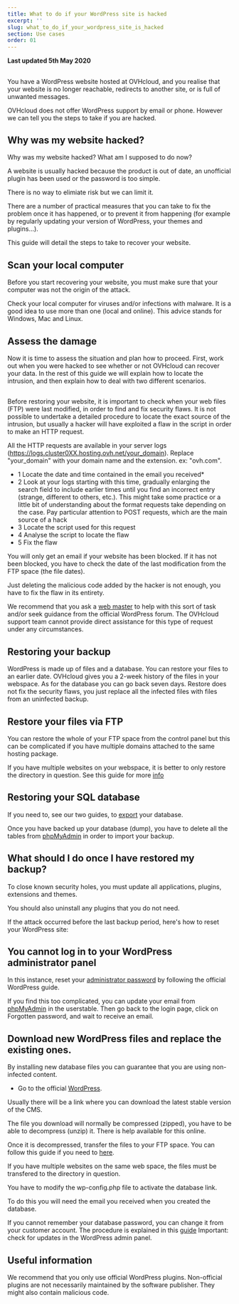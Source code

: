 ```yaml
---
title: What to do if your WordPress site is hacked
excerpt: ''
slug: what_to_do_if_your_wordpress_site_is_hacked
section: Use cases
order: 01
---
```


**Last updated 5th May 2020**

## 
You have a WordPress website hosted at OVHcloud, and you realise that your website is no longer reachable, redirects to another site, or is full of unwanted messages. 

OVHcloud does not offer WordPress support by email or phone. However we can tell you the steps to take if you are hacked.


## Why was my website hacked?
Why was my website hacked? What am I supposed to do now?

A website is usually hacked because the product is out of date, an unofficial plugin has been used or the password is too simple. 

There is no way to elimiate risk but we can limit it.  

There are a number of practical measures that you can take to fix the problem once it has happened, or to prevent it from happening (for example by regularly updating your version of WordPress, your themes and plugins...).

This guide will detail the steps to take to recover your website.


## Scan your local computer
Before you start recovering your website, you must make sure that your computer was not the origin of the attack. 

Check your local computer for viruses and/or infections with malware. It is a good idea to use more than one (local and online). This advice stands for Windows, Mac and Linux.


## Assess the damage
Now it is time to assess the situation and plan how to proceed.
First, work out when you were hacked to see whether or not OVHcloud can recover your data. 
In the rest of this guide we will explain how to locate the intrusion, and then explain how to deal with two different scenarios.


## 
Before restoring your website, it is important to check when your web files (FTP) were last modified, in order to find and fix security flaws.
It is not possible to undertake a detailed procedure to locate the exact source of the intrusion, but usually a hacker will have exploited a flaw in the script in order to make an HTTP request. 

All the HTTP requests are available in your server logs (https://logs.cluster0XX.hosting.ovh.net/your_domain).
Replace "your_domain" with your domain name and the extension. ex: "ovh.com".

- 1 Locate the date and time contained in the email you received*
- 2 Look at your logs starting with this time, gradually enlarging the search field to include earlier times until you find an incorrect entry (strange, different to others, etc.). This might take some practice or a little bit of understanding about the format requests take depending on the case. Pay particular attention to POST requests, which are the main source of a hack
- 3 Locate the script used for this request
- 4 Analyse the script to locate the flaw
- 5 Fix the flaw


You will only get an email if your website has been blocked. If it has not been blocked, you have to check the date of the last modification from the FTP space (the file dates).

Just deleting the malicious code added by the hacker is not enough, you have to fix the flaw in its entirety.

We recommend that you ask a [web master](https://partners.ovh.com) to help with this sort of task and/or seek guidance from the official WordPress forum.
The OVHcloud support team cannot provide direct assistance for this type of request under any circumstances.


## Restoring your backup
WordPress is made up of files and a database. You can restore your files to an earlier date. OVHcloud gives you a 2-week history of the files in your webspace. As for the database you can go back seven days.
Restore does not fix the security flaws, you just replace all the infected files with files from an uninfected backup.


## Restore your files via FTP
You can restore the whole of your FTP space from the control panel but this can be complicated if you have multiple domains attached to the same hosting package. 

If you have multiple websites on your webspace, it is better to only restore the directory in question. See this guide for more [info](../restoring-ftp-filezilla-control-panel/)


## Restoring your SQL database
If you need to, see our two guides, to [export](../web_hosting_database_export_guide/) your database.

Once you have backed up your database (dump), you have to delete all the tables from [phpMyAdmin](https://docs.ovh.com/au/en/hosting/connecting-to-database-on-database-server/) in order to import your backup.


## What should I do once I have restored my backup?
To close known security holes, you must update all applications, plugins, extensions and themes. 

You should also uninstall any plugins that you do not need.

If the attack occurred before the last backup period, here's how to reset your WordPress site:

## You cannot log in to your WordPress administrator panel
In this instance, reset your [administrator password](https://codex.wordpress.org/) by following the official WordPress guide. 

If you find this too complicated, you can update your email from [phpMyAdmin](https://docs.ovh.com/au/en/hosting/connecting-to-database-on-database-server/) in the userstable. Then go back to the login page, click on Forgotten password, and wait to receive an email.


## Download new WordPress files and replace the existing ones.
By installing new database files you can guarantee that you are using non-infected content. 

- Go to the official [WordPress](https://wordpress.org).


Usually there will be a link where you can download the latest stable version of the CMS. 

The file you download will normally be compressed (zipped), you have to be able to decompress (unzip) it. There is help available for this online. 

Once it is decompressed, transfer the files to your FTP space. You can follow this guide if you need to [here](../log-in-to-storage-ftp-web-hosting/).

If you have multiple websites on the same web space, the files must be transfered to the directory in question. 

You have to modify the wp-config.php file to activate the database link.

To do this you will need the email you received when you created the database. 

If you cannot remember your database password, you can change it from your customer account. The procedure is explained in this [guide](../web_hosting_how_to_get_my_website_online/)
Important: check for updates in the WordPress admin panel.


## Useful information
We recommend that you only use official WordPress plugins. Non-official plugins are not necessarily maintained by the software publisher. They might also contain malicious code.

